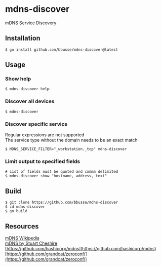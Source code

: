 # mdns-discover
mDNS Service Discovery

## Installation
```
$ go install github.com/bbusse/mdns-discover@latest
```

## Usage
### Show help
```
$ mdns-discover help
```
### Discover all devices
```
$ mdns-discover
```
### Discover specific service  
Regular expressions are not supported  
The service type without the domain needs to be an exact match
```
$ MDNS_SERVICE_FILTER="_workstation._tcp" mdns-discover
```
### Limit output to specified fields
```
# List of fields must be quoted and comma delimited
$ mdns-discover show "hostname, address, text"
```

## Build
```
$ git clone https://github.com/bbusse/mdns-discover
$ cd mdns-discover
$ go build
```
## Resources
[mDNS Wikipedia](https://en.wikipedia.org/wiki/Multicast_DNS)  
[mDNS by Stuart Cheshire](http://www.multicastdns.org/)  
[https://github.com/hashicorp/mdns](https://github.com/hashicorp/mdns)  
[https://github.com/grandcat/zeroconf/](https://github.com/grandcat/zeroconf/)  
